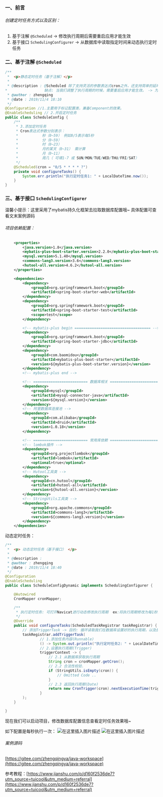 ﻿### 一、前言

###### 创建定时任务方式以及区别：

1. 基于注解 `@Scheduled` -> 修改执行周期后需要重启应用才能生效
2. 基于接口 `SchedulingConfigurer`  -> 从数据库中读取指定时间来动态执行定时任务

### 二、基于注解 `@Scheduled`

```java
/**
 *  <p>静态定时任务（基于注解）</p>
 *
 * @description : @Scheduled 除了支持灵活的参数表达式cron之外，还支持简单的延时操作，例如 fixedDelay ，fixedRate 填写相应的毫秒数即可。
*                 缺点: 当我们调整了执行周期的时候，需要重启应用才能生效。 -> 为了达到实时生效的效果，可以使用接口来完成定时任务。
 * @author : zhengqing
 * @date : 2019/11/4 18:10
 */
@Configuration //1.主要用于标记配置类，兼备Component的效果。
@EnableScheduling // 2.开启定时任务
public class ScheduleConfig {
    /**
     * 3.添加定时任务
     * Cron表达式参数分别表示：
     *           秒（0~59） 例如0/5表示每5秒
     *           分（0~59）
     *           时（0~23）
     *           月的某天（0~31） 需计算
     *           月（0~11）
     *           周几（ 可填1-7 或 SUN/MON/TUE/WED/THU/FRI/SAT）
     */
    @Scheduled(cron = "0/5 * * * * ?")
    private void configureTasks() {
        System.err.println("执行定时任务1: " + LocalDateTime.now());
    }
}

```


### 三、基于接口 `SchedulingConfigurer`

温馨小提示：这里采用了mybatis持久化框架去拉取数据库配置哦~  具体配置可查看文末案例源码

###### 项目依赖配置：

```xml
	<properties>
        <java.version>1.8</java.version>
        <mybatis-plus-boot-starter.version>2.2.0</mybatis-plus-boot-starter.version>
        <mysql.version>5.1.40</mysql.version>
        <commons-lang3.version>3.6</commons-lang3.version>
        <hutool-all.version>4.6.2</hutool-all.version>
    </properties>

    <dependencies>
        <dependency>
            <groupId>org.springframework.boot</groupId>
            <artifactId>spring-boot-starter-web</artifactId>
        </dependency>
        <dependency>
            <groupId>org.springframework.boot</groupId>
            <artifactId>spring-boot-starter-test</artifactId>
            <scope>test</scope>
        </dependency>

        <!-- mybatis-plus begin =================================== -->
        <dependency>
            <groupId>org.springframework.boot</groupId>
            <artifactId>spring-boot-starter-jdbc</artifactId>
        </dependency>
        <dependency>
            <groupId>com.baomidou</groupId>
            <artifactId>mybatis-plus-boot-starter</artifactId>
            <version>${mybatis-plus-boot-starter.version}</version>
        </dependency>
        <!-- mybatis-plus end -->

        <!-- ========================= 数据库相关 ========================== -->
        <dependency>
            <groupId>mysql</groupId>
            <artifactId>mysql-connector-java</artifactId>
            <version>${mysql.version}</version>
        </dependency>
        <!-- 阿里数据库连接池 -->
        <dependency>
            <groupId>com.alibaba</groupId>
            <artifactId>druid</artifactId>
            <version>1.0.18</version>
        </dependency>

        <!-- ========================= 常用库依赖 ========================== -->
        <!-- lombok插件 -->
        <dependency>
            <groupId>org.projectlombok</groupId>
            <artifactId>lombok</artifactId>
            <optional>true</optional>
        </dependency>
        <!-- Hutool工具类 -->
        <dependency>
            <groupId>cn.hutool</groupId>
            <artifactId>hutool-all</artifactId>
            <version>${hutool-all.version}</version>
        </dependency>
        <!-- StringUtils工具类 -->
        <dependency>
            <groupId>org.apache.commons</groupId>
            <artifactId>commons-lang3</artifactId>
            <version>${commons-lang3.version}</version>
        </dependency>
    </dependencies>
```

动态定时任务：

```java
/**
 *  <p> 动态定时任务（基于接口） </p>
 *
 * @description :
 * @author : zhengqing
 * @date : 2019/11/4 18:40
 */
@Configuration
@EnableScheduling
public class ScheduleConfigDynamic implements SchedulingConfigurer {

    @Autowired
    CronMapper cronMapper;

    /**
     * 执行定时任务: 可打开Navicat进行动态修改执行周期  ex:将执行周期修改为每1秒执行一次
     */
    @Override
    public void configureTasks(ScheduledTaskRegistrar taskRegistrar) {
        // 添加TriggerTask -> 目的: 循环读取我们在数据库设置好的执行周期，以及执行相关定时任务的内容
        taskRegistrar.addTriggerTask(
                // 1.添加任务内容(Runnable)
                () -> System.out.println("执行定时任务2: " + LocalDateTime.now().toLocalTime()),
                // 2.设置执行周期(Trigger)
                triggerContext -> {
                    // 2.1 从数据库获取执行周期
                    String cron = cronMapper.getCron();
                    // 2.2 合法性校验.
                    if (StringUtils.isEmpty(cron)) {
                        // Omitted Code ..
                    }
                    // 2.3 返回执行周期(Date)
                    return new CronTrigger(cron).nextExecutionTime(triggerContext);
                }
        );
    }

}
```

现在我们可以启动项目，修改数据库配置信息查看定时任务效果哦~

如下配置是每秒执行一次：
![在这里插入图片描述](https://img-blog.csdnimg.cn/20191104185840778.png)
![在这里插入图片描述](https://img-blog.csdnimg.cn/20191104185726992.png?x-oss-process=image/watermark,type_ZmFuZ3poZW5naGVpdGk,shadow_10,text_aHR0cHM6Ly96aGVuZ3FpbmcuYmxvZy5jc2RuLm5ldA==,size_16,color_FFFFFF,t_70)

###### 案例源码

[https://gitee.com/zhengqingya/java-workspace](https://gitee.com/zhengqingya/java-workspace)



参考教程：[https://www.jianshu.com/p/d160f2536de7?utm_source=tuicool&utm_medium=referral](https://www.jianshu.com/p/d160f2536de7?utm_source=tuicool&utm_medium=referral)

